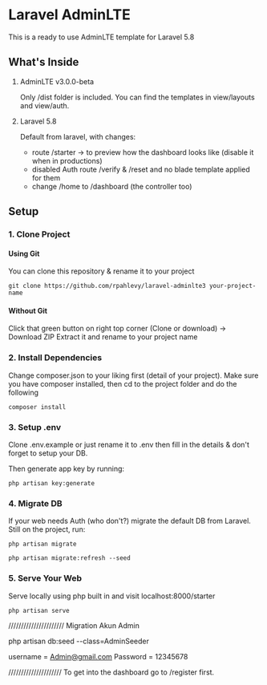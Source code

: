 # Laravel AdminLTE

This is a ready to use AdminLTE template for Laravel 5.8

## What's Inside

1. AdminLTE v3.0.0-beta

    Only /dist folder is included. You can find the templates in view/layouts and view/auth.

2. Laravel 5.8

    Default from laravel, with changes:

    - route /starter -> to preview how the dashboard looks like (disable it when in productions)
    - disabled Auth route /verify & /reset and no blade template applied for them
    - change /home to /dashboard (the controller too)

## Setup

### 1. Clone Project

#### Using Git

You can clone this repository & rename it to your project

```
git clone https://github.com/rpahlevy/laravel-adminlte3 your-project-name
```

#### Without Git

Click that green button on right top corner (Clone or download) -> Download ZIP
Extract it and rename to your project name

### 2. Install Dependencies

Change composer.json to your liking first (detail of your project). Make sure you have composer installed, then cd to the project folder and do the following

```
composer install
```

### 3. Setup .env

Clone .env.example or just rename it to .env then fill in the details & don't forget to setup your DB.

Then generate app key by running:

```
php artisan key:generate
```

### 4. Migrate DB

If your web needs Auth (who don't?) migrate the default DB from Laravel. Still on the project, run:

```
php artisan migrate

php artisan migrate:refresh --seed
```

### 5. Serve Your Web

Serve locally using php built in and visit localhost:8000/starter

```
php artisan serve
```

//////////////////////
Migration Akun Admin

php artisan db:seed --class=AdminSeeder

username = Admin@gmail.com
Password = 12345678

/////////////////////
To get into the dashboard go to /register first.
